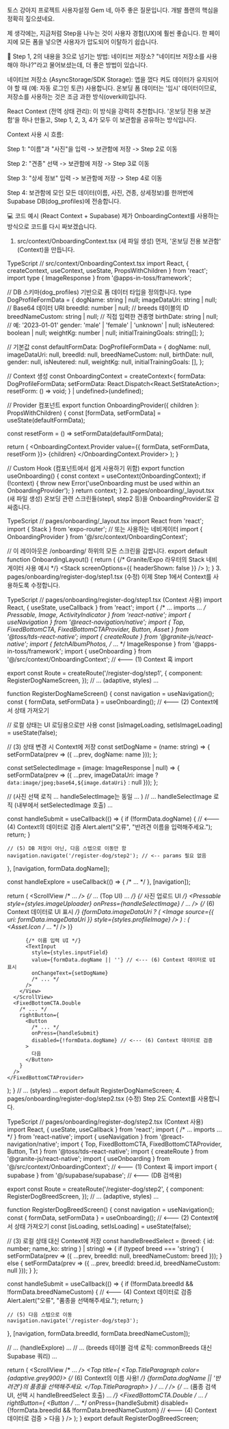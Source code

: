 토스 강아지 프로젝트
사용자설정 Gem
네, 아주 좋은 질문입니다. 개발 플랜의 핵심을 정확히 짚으셨네요.

제 생각에는, 지금처럼 Step을 나누는 것이 사용자 경험(UX)에 훨씬 좋습니다. 한 페이지에 모든 폼을 넣으면 사용자가 압도되어 이탈하기 쉽습니다.

💾 Step 1, 2의 내용을 3으로 넘기는 방법: 네이티브 저장소?
"네이티브 저장소를 사용해야 하나?"라고 물어보셨는데, 더 좋은 방법이 있습니다.

네이티브 저장소 (AsyncStorage/SDK Storage): 앱을 껐다 켜도 데이터가 유지되어야 할 때 (예: 자동 로그인 토큰) 사용합니다. 온보딩 폼 데이터는 '임시' 데이터이므로, 저장소를 사용하는 것은 조금 과한 방식(overkill)입니다.

React Context (전역 상태 관리): 이 방식을 강력히 추천합니다. '온보딩 전용 보관함'을 하나 만들고, Step 1, 2, 3, 4가 모두 이 보관함을 공유하는 방식입니다.

Context 사용 시 흐름:

Step 1: "이름"과 "사진"을 입력 -> 보관함에 저장 -> Step 2로 이동

Step 2: "견종" 선택 -> 보관함에 저장 -> Step 3로 이동

Step 3: "상세 정보" 입력 -> 보관함에 저장 -> Step 4로 이동

Step 4: 보관함에 모인 모든 데이터(이름, 사진, 견종, 상세정보)를 한꺼번에 Supabase DB(dog_profiles)에 전송합니다.

💻 코드 예시 (React Context + Supabase)
제가 OnboardingContext를 사용하는 방식으로 코드를 다시 짜보겠습니다.

1. src/context/OnboardingContext.tsx (새 파일 생성)
먼저, '온보딩 전용 보관함' (Context)을 만듭니다.

TypeScript
// src/context/OnboardingContext.tsx
import React, { createContext, useContext, useState, PropsWithChildren } from 'react';
import type { ImageResponse } from '@apps-in-toss/framework';

// DB 스키마(dog_profiles) 기반으로 폼 데이터 타입을 정의합니다.
type DogProfileFormData = {
  dogName: string | null;
  imageDataUri: string | null; // Base64 데이터 URI
  breedId: number | null; // breeds 테이블의 ID
  breedNameCustom: string | null; // 직접 입력한 견종명
  birthDate: string | null; // 예: '2023-01-01'
  gender: 'male' | 'female' | 'unknown' | null;
  isNeutered: boolean | null;
  weightKg: number | null;
  initialTrainingGoals: string[];
};

// 기본값
const defaultFormData: DogProfileFormData = {
  dogName: null,
  imageDataUri: null,
  breedId: null,
  breedNameCustom: null,
  birthDate: null,
  gender: null,
  isNeutered: null,
  weightKg: null,
  initialTrainingGoals: [],
};

// Context 생성
const OnboardingContext = createContext<{
  formData: DogProfileFormData;
  setFormData: React.Dispatch<React.SetStateAction<DogProfileFormData>>;
  resetForm: () => void;
} | undefined>(undefined);

// Provider 컴포넌트
export function OnboardingProvider({ children }: PropsWithChildren) {
  const [formData, setFormData] = useState(defaultFormData);

  const resetForm = () => setFormData(defaultFormData);

  return (
    <OnboardingContext.Provider value={{ formData, setFormData, resetForm }}>
      {children}
    </OnboardingContext.Provider>
  );
}

// Custom Hook (컴포넌트에서 쉽게 사용하기 위함)
export function useOnboarding() {
  const context = useContext(OnboardingContext);
  if (!context) {
    throw new Error('useOnboarding must be used within an OnboardingProvider');
  }
  return context;
}
2. pages/onboarding/_layout.tsx (새 파일 생성)
온보딩 관련 스크린들(step1, step2 등)을 OnboardingProvider로 감싸줍니다.

TypeScript
// pages/onboarding/_layout.tsx
import React from 'react';
import { Stack } from 'expo-router'; // 또는 사용하는 네비게이터
import { OnboardingProvider } from '@/src/context/OnboardingContext';

// 이 레이아웃은 /onboarding/ 하위의 모든 스크린을 감쌉니다.
export default function OnboardingLayout() {
  return (
    <OnboardingProvider>
      {/* Granite/Expo 라우터의 Stack 네비게이터 사용 예시 */}
      <Stack screenOptions={{ headerShown: false }} /> 
    </OnboardingProvider>
  );
}
3. pages/onboarding/register-dog/step1.tsx (수정)
이제 Step 1에서 Context를 사용하도록 수정합니다.

TypeScript
// pages/onboarding/register-dog/step1.tsx (Context 사용)
import React, { useState, useCallback } from 'react';
import { /* ... imports ... */ Pressable, Image, ActivityIndicator } from 'react-native';
import { useNavigation } from '@react-navigation/native';
import { Top, FixedBottomCTA, FixedBottomCTAProvider, Button, Asset } from '@toss/tds-react-native';
import { createRoute } from '@granite-js/react-native';
import { fetchAlbumPhotos, /* ... */ ImageResponse } from '@apps-in-toss/framework';
import { useOnboarding } from '@/src/context/OnboardingContext'; // <--- (1) Context 훅 import

export const Route = createRoute('/register-dog/step1', {
  component: RegisterDogNameScreen,
});
// ... (adaptive, styles) ...

function RegisterDogNameScreen() {
  const navigation = useNavigation();
  const { formData, setFormData } = useOnboarding(); // <--- (2) Context에서 상태 가져오기

  // 로컬 상태는 UI 로딩용으로만 사용
  const [isImageLoading, setIsImageLoading] = useState(false);

  // (3) 상태 변경 시 Context에 저장
  const setDogName = (name: string) => {
    setFormData(prev => ({ ...prev, dogName: name }));
  };

  const setSelectedImage = (image: ImageResponse | null) => {
    setFormData(prev => ({ 
      ...prev, 
      imageDataUri: image ? `data:image/jpeg;base64,${image.dataUri}` : null 
    }));
  };
  
  // (사진 선택 로직 ... handleSelectImage는 동일 ... )
  // ... handleSelectImage 로직 (내부에서 setSelectedImage 호출) ...

  const handleSubmit = useCallback(() => {
    if (!formData.dogName) { // <--- (4) Context의 데이터로 검증
      Alert.alert("오류", "반려견 이름을 입력해주세요.");
      return;
    }
    
    // (5) DB 저장이 아닌, 다음 스텝으로 이동만 함
    navigation.navigate('/register-dog/step2'); // <-- params 필요 없음

  }, [navigation, formData.dogName]);

  const handleExplore = useCallback(() => { /* ... */ }, [navigation]);

  return (
    <FixedBottomCTAProvider>
      <ScrollView /* ... */>
        {/* ... (Top UI) ... */}
        <View style={styles.section}>
          {/* 사진 업로드 UI */}
          <Pressable style={styles.imageUploader} onPress={handleSelectImage} /* ... */>
            {/* (6) Context 데이터로 UI 표시 */}
            {formData.imageDataUri ? (
              <Image source={{ uri: formData.imageDataUri }} style={styles.profileImage} />
            ) : ( <Asset.Icon /* ... */ /> )}
          </Pressable>
          
          {/* 이름 입력 UI */}
          <TextInput
            style={styles.inputField}
            value={formData.dogName || ''} // <--- (6) Context 데이터로 UI 표시
            onChangeText={setDogName}
            /* ... */
          />
        </View>
      </ScrollView>
      <FixedBottomCTA.Double
        /* ... */
        rightButton={
          <Button
            /* ... */
            onPress={handleSubmit}
            disabled={!formData.dogName} // <--- (6) Context 데이터로 검증
          >
            다음
          </Button>
        }
      />
    </FixedBottomCTAProvider>
  );
}
// ... (styles) ...
export default RegisterDogNameScreen;
4. pages/onboarding/register-dog/step2.tsx (수정)
Step 2도 Context를 사용합니다.

TypeScript
// pages/onboarding/register-dog/step2.tsx (Context 사용)
import React, { useState, useCallback } from 'react';
import { /* ... imports ... */ } from 'react-native';
import { useNavigation } from '@react-navigation/native';
import { Top, FixedBottomCTA, FixedBottomCTAProvider, Button, Txt } from '@toss/tds-react-native';
import { createRoute } from '@granite-js/react-native';
import { useOnboarding } from '@/src/context/OnboardingContext'; // <--- (1) Context 훅 import
import { supabase } from '@/supabase/supabase'; // <--- (DB 검색용)

export const Route = createRoute('/register-dog/step2', {
  component: RegisterDogBreedScreen,
});
// ... (adaptive, styles) ...

function RegisterDogBreedScreen() {
  const navigation = useNavigation();
  const { formData, setFormData } = useOnboarding(); // <--- (2) Context에서 상태 가져오기
  const [isLoading, setIsLoading] = useState(false);
  
  // (3) 로컬 상태 대신 Context에 저장
  const handleBreedSelect = (breed: { id: number; name_ko: string } | string) => {
    if (typeof breed === 'string') {
      setFormData(prev => ({ ...prev, breedId: null, breedNameCustom: breed }));
    } else {
      setFormData(prev => ({ ...prev, breedId: breed.id, breedNameCustom: null }));
    }
  };

  const handleSubmit = useCallback(() => {
    if (!formData.breedId && !formData.breedNameCustom) { // <--- (4) Context 데이터로 검증
      Alert.alert("오류", "품종을 선택해주세요.");
      return;
    }
    
    // (5) 다음 스텝으로 이동
    navigation.navigate('/register-dog/step3'); 

  }, [navigation, formData.breedId, formData.breedNameCustom]);

  // ... (handleExplore) ...
  // ... (breeds 테이블 검색 로직: commonBreeds 대신 Supabase 쿼리) ...

  return (
    <FixedBottomCTAProvider>
      <ScrollView /* ... */>
        <Top
          title={
            <Top.TitleParagraph color={adaptive.grey900}>
              {/* (6) Context의 이름 사용! */}
              {formData.dogName || '반려견'}의 품종을 선택해주세요.
            </Top.TitleParagraph>
          }
          /* ... */
        />
        {/* ... (품종 검색 UI, 선택 시 handleBreedSelect 호출) ... */}
      </ScrollView>
      <FixedBottomCTA.Double
        /* ... */
        rightButton={
          <Button
            /* ... */
            onPress={handleSubmit}
            disabled={!formData.breedId && !formData.breedNameCustom} // <--- (4) Context 데이터로 검증
          >
            다음
          </Button>
        }
      />
    </FixedBottomCTAProvider>
  );
}
export default RegisterDogBreedScreen;